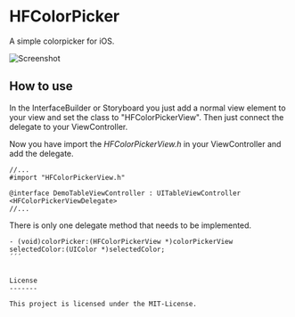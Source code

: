 HFColorPicker
=============

A simple colorpicker for iOS.

![Screenshot](https://raw.github.com/hfrahmann/HFColorPicker/master/screenshot.png)


How to use
----------

In the InterfaceBuilder or Storyboard you just add a normal view element to your view and set the class to "HFColorPickerView".
Then just connect the delegate to your ViewController.

Now you have import the *HFColorPickerView.h* in your ViewController and add the delegate.

```
//...
#import "HFColorPickerView.h"

@interface DemoTableViewController : UITableViewController <HFColorPickerViewDelegate>
//...
```

There is only one delegate method that needs to be implemented.

```
- (void)colorPicker:(HFColorPickerView *)colorPickerView selectedColor:(UIColor *)selectedColor;
´´´


License
-------

This project is licensed under the MIT-License.